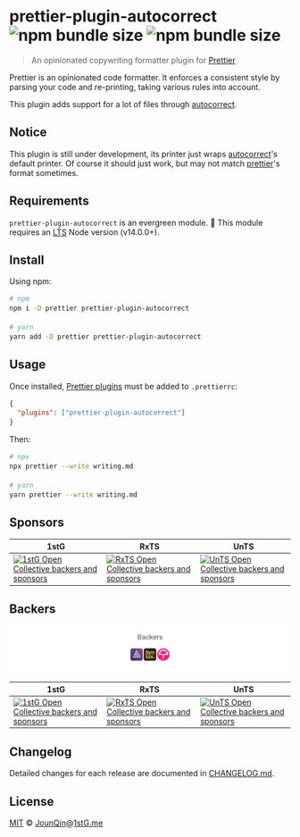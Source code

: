 # prettier-plugin-autocorrect ![npm bundle size](https://img.shields.io/bundlephobia/min/prettier-plugin-autocorrect) ![npm bundle size](https://img.shields.io/bundlephobia/minzip/prettier-plugin-autocorrect)

> An opinionated copywriting formatter plugin for [Prettier][]

Prettier is an opinionated code formatter. It enforces a consistent style by parsing your code and re-printing, taking various rules into account.

This plugin adds support for a lot of files through [autocorrect][].

## Notice

This plugin is still under development, its printer just wraps [autocorrect][]'s default printer.
Of course it should just work, but may not match [prettier][]'s format sometimes.

## Requirements

`prettier-plugin-autocorrect` is an evergreen module. 🌲 This module requires an [LTS](https://github.com/nodejs/Release) Node version (v14.0.0+).

## Install

Using npm:

```sh
# npm
npm i -D prettier prettier-plugin-autocorrect

# yarn
yarn add -D prettier prettier-plugin-autocorrect
```

## Usage

Once installed, [Prettier plugins](https://prettier.io/docs/en/plugins.html) must be added to `.prettierrc`:

```json
{
  "plugins": ["prettier-plugin-autocorrect"]
}
```

Then:

```sh
# npx
npx prettier --write writing.md

# yarn
yarn prettier --write writing.md
```

## Sponsors

| 1stG                                                                                                                               | RxTS                                                                                                                               | UnTS                                                                                                                               |
| ---------------------------------------------------------------------------------------------------------------------------------- | ---------------------------------------------------------------------------------------------------------------------------------- | ---------------------------------------------------------------------------------------------------------------------------------- |
| [![1stG Open Collective backers and sponsors](https://opencollective.com/1stG/organizations.svg)](https://opencollective.com/1stG) | [![RxTS Open Collective backers and sponsors](https://opencollective.com/rxts/organizations.svg)](https://opencollective.com/rxts) | [![UnTS Open Collective backers and sponsors](https://opencollective.com/unts/organizations.svg)](https://opencollective.com/unts) |

## Backers

[![Backers](https://raw.githubusercontent.com/1stG/static/master/sponsors.svg)](https://github.com/sponsors/JounQin)

| 1stG                                                                                                                             | RxTS                                                                                                                             | UnTS                                                                                                                             |
| -------------------------------------------------------------------------------------------------------------------------------- | -------------------------------------------------------------------------------------------------------------------------------- | -------------------------------------------------------------------------------------------------------------------------------- |
| [![1stG Open Collective backers and sponsors](https://opencollective.com/1stG/individuals.svg)](https://opencollective.com/1stG) | [![RxTS Open Collective backers and sponsors](https://opencollective.com/rxts/individuals.svg)](https://opencollective.com/rxts) | [![UnTS Open Collective backers and sponsors](https://opencollective.com/unts/individuals.svg)](https://opencollective.com/unts) |

## Changelog

Detailed changes for each release are documented in [CHANGELOG.md](./CHANGELOG.md).

## License

[MIT][] © [JounQin][]@[1stG.me][]

[1stg.me]: https://www.1stg.me
[jounqin]: https://GitHub.com/JounQin
[mit]: http://opensource.org/licenses/MIT
[autocorrect]: https://github.com/huacnlee/autocorrect
[prettier]: https://prettier.io
